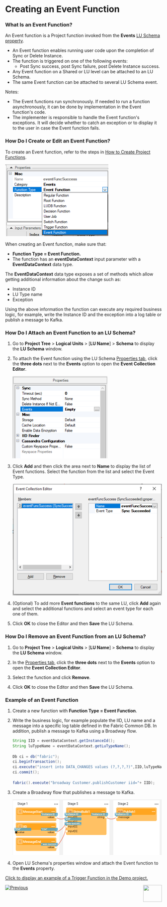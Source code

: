 # Creating an Event Function

### What Is an Event Function?

An Event function is a Project function invoked from the **Events** [LU Schema property](/articles/04_LU_properties.md).

* An Event function enables running user code upon the completion of Sync or Delete Instance.
* The function is triggered on one of the following events:
  * Post Sync success, post Sync failure, post Delete Instance success.
* Any Event function on a Shared or LU level can be attached to an LU Schema.
* The same Event  function can be attached to several LU Schema event.

Notes:

*  The Event functions run synchronously. If needed to run a function asynchronously, it can be done by implementation in the Event function's code. 
* The implementer is responsible to handle the Event function's exceptions. It will decide whether to catch an exception or to display it to the user in case the Event function fails.

### How Do I Create or Edit an Event Function?

To create an Event function, refer to the steps in [How to Create Project Functions](10_creating_a_project_function.md).

![image](images/07_11_5_01.png)

When creating an Event function, make sure that:

*	**Function Type = Event Function.** 
*	The function has an  **eventDataContext** input parameter with a **EventDataContext** data type.

The **EventDataContext** data type exposes a set of methods which allow getting additional information about the change such as:

* Instance ID
* LU Type name
* Exception

Using the above information the function can execute any required business logic, for example, write the Instance ID and the exception into a log table or publish a message to Kafka. 

### How Do I Attach an Event Function to an LU Schema?

1. Go to **Project Tree** > **Logical Units** > [**LU Name**] > **Schema** to display the **LU Schema** window.

2. To attach the Event function using the LU Schema [Properties tab](/articles/03_logical_units/04_LU_properties.md), click the **three dots** next to the **Events** option to open the **Event Collection Editor**. 

   ![image](images/07_11_5_02.png)

3. Click **Add** and then click the area next to **Name** to display the list of Event functions. Select the function from the list and select the Event Type.

   ![image](images/07_11_5_03.PNG)

4. (Optional) To add more **Event functions** to the same LU, click **Add** again and select the additional functions and select an event type for each one of them.

5. Click **OK** to close the Editor and then **Save** the LU Schema.

### How Do I Remove an Event Function from an LU Schema? 

1. Go to **Project Tree** > **Logical Units** > [**LU Name**] > **Schema** to display the **LU Schema** window.

2. In the [Properties tab](/articles/03_logical_units/04_LU_properties.md), click the **three dots** next to the **Events** option to open the **Event Collection Editor**.

3. Select the function and click **Remove**.

4. Click **OK** to close the Editor and then **Save** the LU Schema.


### Example of an Event Function

1. Create a new function with **Function Type = Event Function**.

2. Write the business logic, for example populate the IID, LU name and a message into a specific log table defined in the Fabric Common DB. In addition, publish a message to Kafka using a Broadway flow.

   ~~~java
   String IID = eventDataContext.getInstanceId();
   String luTypeName = eventDataContext.getLuTypeName();
   
   Db ci = db("fabric");
   ci.beginTransaction();
   ci.execute("insert into DATA_CHANGES values (?,?,?,?)",IID,luTypeName,"NA","Post Sync Success");
   ci.commit();
   
   fabric().execute("broadway Customer.publishCustomer iid="+ IID);
   ~~~
   
3. Create a Broadway flow that publishes a message to Kafka.

   ![image](images/07_11_5_04.PNG)

4. Open LU Schema's properties window and attach the Event function to the **Events** property.

[Click to display an example of a Trigger Function in the Demo project.](/articles/demo_project)

[![Previous](/articles/images/Previous.png)](11_4_creating_a_trigger_function.md)[<img align="right" width="60" height="54" src="/articles/images/Next.png">](11_lookup_tables.md)

